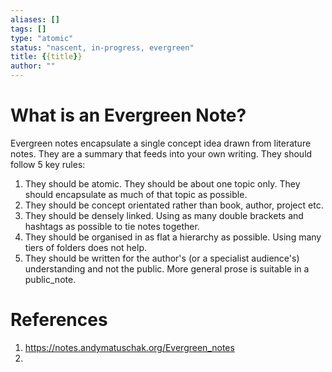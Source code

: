 ```yaml
---
aliases: []
tags: []
type: "atomic"
status: "nascent, in-progress, evergreen"
title: {{title}}
author: ""
---
```


# What is an Evergreen Note?

Evergreen notes encapsulate a single concept idea drawn from literature notes. They are a summary that feeds into your own writing. They should follow 5 key rules:
1. They should be atomic. They should be about one topic only. They should encapsulate as much of that topic as possible.
2. They should be concept orientated rather than book, author, project etc.
3. They should be densely linked. Using as many double brackets and hashtags as possible to tie notes together. 
4. They should be organised in as flat a hierarchy as possible. Using many tiers of folders does not help.
5. They should be written for the author's (or a specialist audience's) understanding and not the public. More general prose is suitable in a public_note.

# References
1. https://notes.andymatuschak.org/Evergreen_notes
2. 